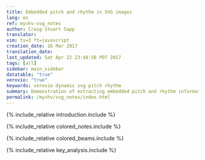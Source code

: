 ```yaml
---
title: Embedded pitch and rhythm in SVG images
lang: en
ref: myvhv-svg_notes
author: Craig Stuart Sapp
translator: 
vim: ts=3 ft=javascript
creation_date: 16 Mar 2017
translation_date: 
last_updated: Sat Apr 22 23:48:50 PDT 2017
tags: [all]
sidebar: main_sidebar
datatable: "true"
verovio: "true"
keywords: verovio dynamic svg pitch rhythm
summary: Demonstration of extracting embedded pitch and rhythm information from SVG images.
permalink: /myvhv/svg_notes/index.html
---
```


{% include_relative introduction.include %}

{% include_relative colored_notes.include %}

{% include_relative colored_beams.include %}

{% include_relative key_analysis.include %}


